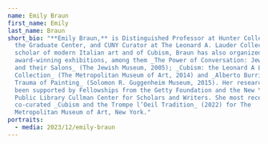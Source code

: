 ```yaml
---
name: Emily Braun
first_name: Emily
last_name: Braun
short_bio: "**Emily Braun,** is Distinguished Professor at Hunter College and
  the Graduate Center, and CUNY Curator at The Leonard A. Lauder Collection. A
  scholar of modern Italian art and of Cubism, Braun has also organized several
  award-winning exhibitions, among them _The Power of Conversation: Jewish Women
  and their Salons_ (The Jewish Museum, 2005); _Cubism: the Leonard A Lauder
  Collection_ (The Metropolitan Museum of Art, 2014) and _Alberto Burri: The
  Trauma of Painting_ (Solomon R. Guggenheim Museum, 2015). Her research has
  been supported by Fellowships from the Getty Foundation and the New York
  Public Library Cullman Center for Scholars and Writers. She most recently
  co-curated _Cubism and the Trompe l’Oeil Tradition_ (2022) for The
  Metropolitan Museum of Art, New York."
portraits:
  - media: 2023/12/emily-braun
---
```

